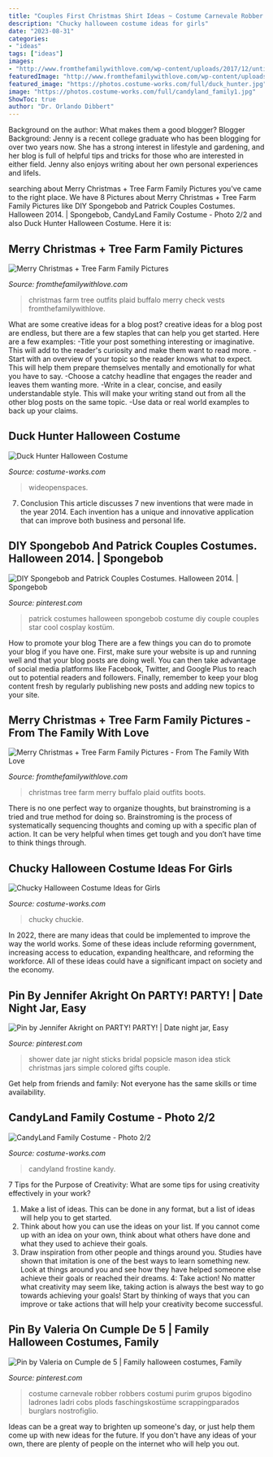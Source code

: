```yaml
---
title: "Couples First Christmas Shirt Ideas ~ Costume Carnevale Robber Robbers Costumi Purim Grupos Bigodino Ladrones Ladri Cobs Plods Faschingskostüme Scrappingparados Burglars Nostrofiglio"
description: "Chucky halloween costume ideas for girls"
date: "2023-08-31"
categories:
- "ideas"
tags: ["ideas"]
images:
- "http://www.fromthefamilywithlove.com/wp-content/uploads/2017/12/untitled-1393.jpg"
featuredImage: "http://www.fromthefamilywithlove.com/wp-content/uploads/2017/12/untitled-1342.jpg"
featured_image: "https://photos.costume-works.com/full/duck_hunter.jpg"
image: "https://photos.costume-works.com/full/candyland_family1.jpg"
ShowToc: true
author: "Dr. Orlando Dibbert"
---
```



Background on the author: What makes them a good blogger?
Blogger Background:
Jenny is a recent college graduate who has been blogging for over two years now. She has a strong interest in lifestyle and gardening, and her blog is full of helpful tips and tricks for those who are interested in either field. Jenny also enjoys writing about her own personal experiences and lifeIs.

	

		
searching about Merry Christmas + Tree Farm Family Pictures you've came to the right place. We have 8 Pictures about Merry Christmas + Tree Farm Family Pictures like DIY Spongebob and Patrick Couples Costumes. Halloween 2014. | Spongebob, CandyLand Family Costume - Photo 2/2 and also Duck Hunter Halloween Costume. Here it is:
		
    
## Merry Christmas + Tree Farm Family Pictures

<img loading=lazy src="http://www.fromthefamilywithlove.com/wp-content/uploads/2017/12/untitled-1393.jpg" onerror="this.onerror=null;this.src='https://tse4.mm.bing.net/th?id=OIP._UcnQ2pr8YIMRMBrc6KakAHaLH&amp;pid=15.1';" alt="Merry Christmas + Tree Farm Family Pictures">

_Source: fromthefamilywithlove.com_

>christmas farm tree outfits plaid buffalo merry check vests fromthefamilywithlove. 

	

What are some creative ideas for a blog post?
creative ideas for a blog post are endless, but there are a few staples that can help you get started. Here are a few examples: 
-Title your post something interesting or imaginative. This will add to the reader's curiosity and make them want to read more. 
-Start with an overview of your topic so the reader knows what to expect. This will help them prepare themselves mentally and emotionally for what you have to say. 
-Choose a catchy headline that engages the reader and leaves them wanting more. 
-Write in a clear, concise, and easily understandable style. This will make your writing stand out from all the other blog posts on the same topic. 
-Use data or real world examples to back up your claims.

    
## Duck Hunter Halloween Costume

<img loading=lazy src="https://photos.costume-works.com/full/duck_hunter.jpg" onerror="this.onerror=null;this.src='https://tse4.mm.bing.net/th?id=OIP.gYnjKcrR0NUAN65-P2jJ-gHaMT&amp;pid=15.1';" alt="Duck Hunter Halloween Costume">

_Source: costume-works.com_

>wideopenspaces. 

	

7. Conclusion
This article discusses 7 new inventions that were made in the year 2014. Each invention has a unique and innovative application that can improve both business and personal life.

    
## DIY Spongebob And Patrick Couples Costumes. Halloween 2014. | Spongebob

<img loading=lazy src="https://i.pinimg.com/736x/93/01/8d/93018dfd91745fe95b880daaeb376c02--couple-halloween-halloween-.jpg" onerror="this.onerror=null;this.src='https://tse2.mm.bing.net/th?id=OIP.zJso757x1dAjaAaJJyXk9wHaJ3&amp;pid=15.1';" alt="DIY Spongebob and Patrick Couples Costumes. Halloween 2014. | Spongebob">

_Source: pinterest.com_

>patrick costumes halloween spongebob costume diy couple couples star cool cosplay kostüm. 

	

How to promote your blog
There are a few things you can do to promote your blog if you have one. First, make sure your website is up and running well and that your blog posts are doing well. You can then take advantage of social media platforms like Facebook, Twitter, and Google Plus to reach out to potential readers and followers. Finally, remember to keep your blog content fresh by regularly publishing new posts and adding new topics to your site.

    
## Merry Christmas + Tree Farm Family Pictures - From The Family With Love

<img loading=lazy src="http://www.fromthefamilywithlove.com/wp-content/uploads/2017/12/untitled-1342.jpg" onerror="this.onerror=null;this.src='https://tse3.mm.bing.net/th?id=OIP.OpSK4Tmva5kGyyHPmyS2wAHaLH&amp;pid=15.1';" alt="Merry Christmas + Tree Farm Family Pictures - From The Family With Love">

_Source: fromthefamilywithlove.com_

>christmas tree farm merry buffalo plaid outfits boots. 

	

There is no one perfect way to organize thoughts, but brainstroming is a tried and true method for doing so. Brainstroming is the process of systematically sequencing thoughts and coming up with a specific plan of action. It can be very helpful when times get tough and you don’t have time to think things through.

    
## Chucky Halloween Costume Ideas For Girls

<img loading=lazy src="https://photos.costume-works.com/full/chucky42.jpg" onerror="this.onerror=null;this.src='https://tse4.mm.bing.net/th?id=OIP.YZQSR6-JDBPrO4a1QMER8wHaNE&amp;pid=15.1';" alt="Chucky Halloween Costume Ideas for Girls">

_Source: costume-works.com_

>chucky chuckie. 

	

In 2022, there are many ideas that could be implemented to improve the way the world works. Some of these ideas include reforming government, increasing access to education, expanding healthcare, and reforming the workforce. All of these ideas could have a significant impact on society and the economy.

    
## Pin By Jennifer Akright On PARTY! PARTY! | Date Night Jar, Easy

<img loading=lazy src="https://i.pinimg.com/736x/b0/6e/82/b06e82fcc3764f6a450182d0db2fce5e--wedding-shower-activities-painted-sticks.jpg" onerror="this.onerror=null;this.src='https://tse3.mm.bing.net/th?id=OIP.GCBVys5rHrVseyyz4LTyZwHaJ3&amp;pid=15.1';" alt="Pin by Jennifer Akright on PARTY! PARTY! | Date night jar, Easy">

_Source: pinterest.com_

>shower date jar night sticks bridal popsicle mason idea stick christmas jars simple colored gifts couple. 

	

Get help from friends and family: Not everyone has the same skills or time availability.

    
## CandyLand Family Costume - Photo 2/2

<img loading=lazy src="https://photos.costume-works.com/full/candyland_family1.jpg" onerror="this.onerror=null;this.src='https://tse3.mm.bing.net/th?id=OIP.avPVX9ZLHOVtQF0W8j-YYAHaLS&amp;pid=15.1';" alt="CandyLand Family Costume - Photo 2/2">

_Source: costume-works.com_

>candyland frostine kandy. 

	

7 Tips for the Purpose of Creativity: What are some tips for using creativity effectively in your work?
1. Make a list of ideas. This can be done in any format, but a list of ideas will help you to get started.
2. Think about how you can use the ideas on your list. If you cannot come up with an idea on your own, think about what others have done and what they used to achieve their goals.
3. Draw inspiration from other people and things around you. Studies have shown that imitation is one of the best ways to learn something new. Look at things around you and see how they have helped someone else achieve their goals or reached their dreams.
4: Take action! No matter what creativity may seem like, taking action is always the best way to go towards achieving your goals! Start by thinking of ways that you can improve or take actions that will help your creativity become successful.

    
## Pin By Valeria On Cumple De 5 | Family Halloween Costumes, Family

<img loading=lazy src="https://i.pinimg.com/736x/41/ea/47/41ea476f542f0c2b36a2ee48eed1583e.jpg" onerror="this.onerror=null;this.src='https://tse4.mm.bing.net/th?id=OIP.88JCGMPrAV_9rhSeXMrz6wHaLH&amp;pid=15.1';" alt="Pin by Valeria on Cumple de 5 | Family halloween costumes, Family">

_Source: pinterest.com_

>costume carnevale robber robbers costumi purim grupos bigodino ladrones ladri cobs plods faschingskostüme scrappingparados burglars nostrofiglio. 

	

Ideas can be a great way to brighten up someone's day, or just help them come up with new ideas for the future. If you don't have any ideas of your own, there are plenty of people on the internet who will help you out.

